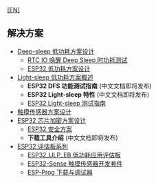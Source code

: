 [[EN]](readme_en.md) 

## 解决方案

* [Deep-sleep 低功耗方案设计](low_power_solution/readme_cn.md)
    * [RTC IO 唤醒 Deep Sleep 时功耗测试](low_power_solution/deep-sleep_current_test_cn.md)
    * [ESP32 低功耗方案设计](low_power_solution/esp32_lowpower_solution_cn.md)
* [Light-sleep 低功耗方案概述](DFS_and_light_sleep/readme_cn.md)
    * __ESP32 DFS 功能测试指南__ (中文文档即将发布)
    * __ESP32 Light-sleep 特性__ (中文文档即将发布)
    * [ESP32 Light-sleep 测试指南](./DFS_and_light_sleep/light_sleep_test_manual_cn.md)
* [触摸传感器方案设计](touch_pad_solution/touch_sensor_design_cn.md)
* [ESP32 芯片加密方案设计](security_solution/readme_cn.md)
    * [ESP32 安全方案](security_solution/esp32_secure_and_encrypt_cn.md)
    * __下载工具介绍__ (中文文档即将发布)
* [ESP32 评估板系列](evaluation_boards/readme_cn.md)
    * [ESP32_ULP_EB 低功耗应用评估板](evaluation_boards/esp32_ulp_eb_cn.md)
    * [ESP32-Sense 触摸传感器开发套件](evaluation_boards/esp32_sense_kit_guide_cn.md)
    * [ESP-Prog 下载与调试器](evaluation_boards/ESP-Prog_guide_cn.md)
